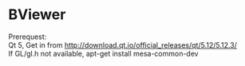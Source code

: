 # BViewer

Prerequest: <br/>
Qt 5, Get in from http://download.qt.io/official_releases/qt/5.12/5.12.3/ <br/>
If GL/gl.h not available, apt-get install mesa-common-dev

